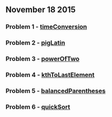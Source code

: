 ## November 18 2015

### Problem 1 - [timeConversion](challenges/timeConversion/timeConversion.md)
### Problem 2 - [pigLatin](challenges/pigLatin/pigLatin.md)
### Problem 3 - [powerOfTwo](challenges/powerOfTwo/powerOfTwo.md)
### Problem 4 - [kthToLastElement](challenges/kthToLastElement/kthToLastElement.md)
### Problem 5 - [balancedParentheses](challenges/balancedParentheses/balancedParentheses.md)
### Problem 6 - [quickSort](challenges/quickSort/quickSort.md)
